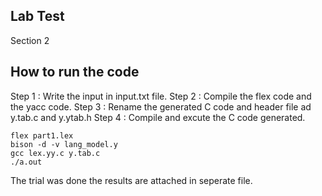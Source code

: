 ## Lab Test

Section 2

## How to run the code

Step 1 : Write the input in input.txt file.
Step 2 : Compile the flex code and the yacc code.
Step 3 : Rename the generated C code and header file ad y.tab.c and y.ytab.h
Step 4 : Compile and excute the C code generated.

```
flex part1.lex
bison -d -v lang_model.y
gcc lex.yy.c y.tab.c
./a.out
```

The trial was done the results are attached in seperate file.